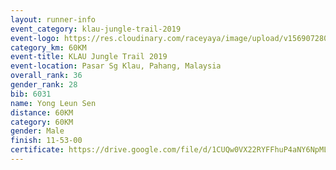 ```yaml
---
layout: runner-info 
event_category: klau-jungle-trail-2019 
event-logo: https://res.cloudinary.com/raceyaya/image/upload/v1569072808/logo/klau-image_qwwxyw.png
category_km: 60KM 
event-title: KLAU Jungle Trail 2019 
event-location: Pasar Sg Klau, Pahang, Malaysia 
overall_rank: 36
gender_rank: 28
bib: 6031
name: Yong Leun Sen
distance: 60KM
category: 60KM
gender: Male
finish: 11-53-00
certificate: https://drive.google.com/file/d/1CUQw0VX22RYFFhuP4aNY6NpML-ujqVE2/view?usp=sharing
---
```

